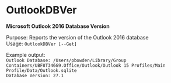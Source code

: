 # OutlookDBVer
<b>Microsoft Outlook 2016 Database Version</b>

Purpose: Reports the version of the Outlook 2016 database</br>
Usage: `OutlookDBVer [--Get]`</br>

Example output:</br>
`Outlook Database: /Users/pbowden/Library/Group Containers/UBF8T346G9.Office/Outlook/Outlook 15 Profiles/Main Profile/Data/Outlook.sqlite`</br>
`Database Version: 27.1`
